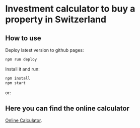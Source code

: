 # Investment calculator to buy a property in Switzerland

## How to use

Deploy latest version to github pages:

```sh
npm run deploy
```

Install it and run:

```sh
npm install
npm start
```

or:

## Here you can find the online calculator

[Online Calculator](https://lpfister.github.io/realestate_calculator).
